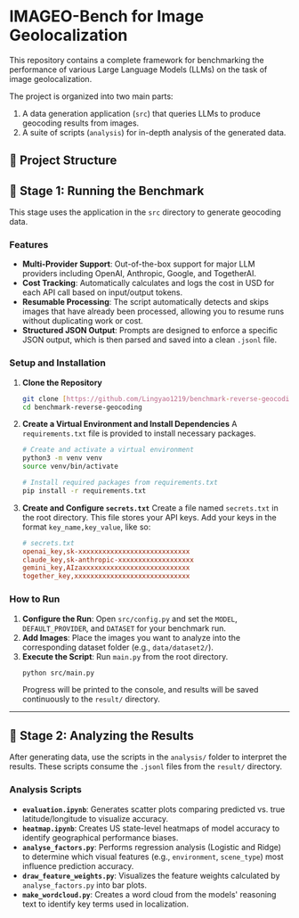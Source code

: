 # IMAGEO-Bench for Image Geolocalization

This repository contains a complete framework for benchmarking the performance of various Large Language Models (LLMs) on the task of image geolocalization.

The project is organized into two main parts:
1.  A data generation application (`src`) that queries LLMs to produce geocoding results from images.
2.  A suite of scripts (`analysis`) for in-depth analysis of the generated data.

## 📁 Project Structure



## 🚀 Stage 1: Running the Benchmark

This stage uses the application in the `src` directory to generate geocoding data.

### Features
* **Multi-Provider Support**: Out-of-the-box support for major LLM providers including OpenAI, Anthropic, Google, and TogetherAI.
* **Cost Tracking**: Automatically calculates and logs the cost in USD for each API call based on input/output tokens.
* **Resumable Processing**: The script automatically detects and skips images that have already been processed, allowing you to resume runs without duplicating work or cost.
* **Structured JSON Output**: Prompts are designed to enforce a specific JSON output, which is then parsed and saved into a clean `.jsonl` file.

### Setup and Installation

1.  **Clone the Repository**
    ```bash
    git clone [https://github.com/Lingyao1219/benchmark-reverse-geocoding.git](https://github.com/Lingyao1219/benchmark-reverse-geocoding.git)
    cd benchmark-reverse-geocoding
    ```

2.  **Create a Virtual Environment and Install Dependencies**
    A `requirements.txt` file is provided to install necessary packages.
    ```bash
    # Create and activate a virtual environment
    python3 -m venv venv
    source venv/bin/activate

    # Install required packages from requirements.txt
    pip install -r requirements.txt
    ```

3.  **Create and Configure `secrets.txt`**
    Create a file named `secrets.txt` in the root directory. This file stores your API keys. Add your keys in the format `key_name,key_value`, like so:
    ```ini
    # secrets.txt
    openai_key,sk-xxxxxxxxxxxxxxxxxxxxxxxxxxxx
    claude_key,sk-anthropic-xxxxxxxxxxxxxxxxxxx
    gemini_key,AIzaxxxxxxxxxxxxxxxxxxxxxxxxxxx
    together_key,xxxxxxxxxxxxxxxxxxxxxxxxxxxxx
    ```

### How to Run

1.  **Configure the Run**: Open `src/config.py` and set the `MODEL`, `DEFAULT_PROVIDER`, and `DATASET` for your benchmark run.
2.  **Add Images**: Place the images you want to analyze into the corresponding dataset folder (e.g., `data/dataset2/`).
3.  **Execute the Script**: Run `main.py` from the root directory.
    ```bash
    python src/main.py
    ```
    Progress will be printed to the console, and results will be saved continuously to the `result/` directory.

---

## 🔬 Stage 2: Analyzing the Results

After generating data, use the scripts in the `analysis/` folder to interpret the results. These scripts consume the `.jsonl` files from the `result/` directory.

### Analysis Scripts

* **`evaluation.ipynb`**: Generates scatter plots comparing predicted vs. true latitude/longitude to visualize accuracy.
* **`heatmap.ipynb`**: Creates US state-level heatmaps of model accuracy to identify geographical performance biases.
* **`analyse_factors.py`**: Performs regression analysis (Logistic and Ridge) to determine which visual features (e.g., `environment`, `scene_type`) most influence prediction accuracy.
* **`draw_feature_weights.py`**: Visualizes the feature weights calculated by `analyse_factors.py` into bar plots.
* **`make_wordcloud.py`**: Creates a word cloud from the models' reasoning text to identify key terms used in localization.
